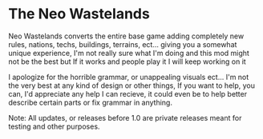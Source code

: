 # The Neo Wastelands

Neo Wastelands converts the entire base game adding completely new rules, nations, techs, buildings, terrains, ect... giving you a somewhat unique experience, I'm not really sure what I'm doing and this mod might not be the best but If it works and people play it I will keep working on it

I apologize for the horrible grammar, or unappealing visuals ect... I'm not the very best at any kind of design or other things, If you want to help, you can, I'd appreciate any help I can recieve, it could even be to help better describe certain parts or fix grammar in anything.

Note:
All updates, or releases before 1.0 are private releases meant for testing and other purposes.
